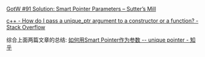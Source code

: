 
[GotW #91 Solution: Smart Pointer Parameters – Sutter’s Mill](https://herbsutter.com/2013/06/05/gotw-91-solution-smart-pointer-parameters/)

[c++ - How do I pass a unique\_ptr argument to a constructor or a function? - Stack Overflow](https://stackoverflow.com/questions/8114276/how-do-i-pass-a-unique-ptr-argument-to-a-constructor-or-a-function)

综合上面两篇文章的总结:
[如何用Smart Pointer作为参数 -- unique pointer - 知乎](https://zhuanlan.zhihu.com/p/521875755)
